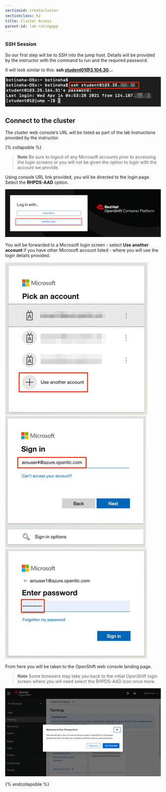 ```yaml
---
sectionid: createcluster
sectionclass: h2
title: Cluster Access
parent-id: lab-ratingapp
---
```


### SSH Session
So our first step will be to SSH into the jump host. Details will be provided by the instructor with the command to run and the required password.

It will look similar to this: **ssh student01@3.104.30...**

![Jump host SSH](media/jumpssh.png)

## Connect to the cluster

The cluster web console’s URL will be listed as part of the lab Instructions provided by the instructor.

{% collapsible %}

> **Note** Be sure to logout of any Microsoft accounts prior to accessing the login screens or you will not be given the option to login with the account we provide.

Using console URL link provided, you will be directed to the login page. Select the **RHPDS-AAD** option.

![ARO Login Page](media/aro-loginpage.png)

You will be forwarded to a Microsoft login screen - select **Use another account** if you have other Microsoft account listed - where you will use the login details provided.

![Microsoft Login Page](media/aro-loginpageMS1.png) ![Microsoft User Login Page](media/aro-loginpageMS2.png) ![Microsoft Password Login Page](media/aro-loginpageMS3.png)

From here you will be taken to the OpenShift web console landing page.

> **Note** Some browsers may take you back to the initial OpenShift login screen where you will need select the RHPDS-AAD icon once more.

![ARO Landing Page](media/aro-landing.png)

{% endcollapsible %}
